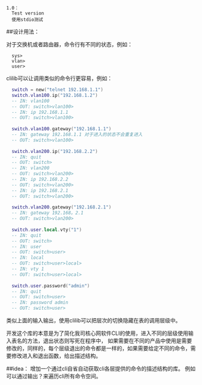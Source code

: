 ```
1.0：
  Test version
  使用stdio测试
```

  
  
##设计用法：

  对于交换机或者路由器，命令行有不同的状态，例如：
```
  sys>
  vlan>
  user>
```

  clilib可以让调用类似的命令行更容易，例如：
```lua
  switch = new("telnet 192.168.1.1")
  switch.vlan100.ip("192.168.1.2")
  -- IN: vlan100
  -- OUT: switch>vlan100>
  -- IN: ip 192.168.1.1
  -- OUT: switch>vlan100>
  
  switch.vlan100.gateway("192.168.1.1")
  -- IN: gateway 192.168.1.1 对于进入的状态不会重复进入
  -- OUT: switch>vlan100>
  
  switch.vlan200.ip("192.168.2.2")
  -- IN: quit
  -- OUT: switch>
  -- IN: vlan200
  -- OUT: switch>vlan200>
  -- IN: ip 192.168.2.2
  -- OUT: switch>vlan200>
  -- IN: ip 192.168.2.1
  -- OUT: switch>vlan200>
  
  switch.vlan200.gateway("192.168.2.1")
  -- IN: gateway 192.168。2.1
  -- OUT: switch>vlan200>
  
  switch.user.local.vty("1")
  -- IN: quit
  -- OUT: switch>
  -- IN: user
  -- OUT: switch>user>
  -- IN: local
  -- OUT: switch>user>local>
  -- IN: vty 1
  -- OUT: switch>user>local>
  
  switch.user.password("admin")
  -- IN: quit
  -- OUT: switch>user>
  -- IN: password admin
  -- OUT: switch>user>
```

类似上面的输入输出，使用clilib可以把层次的切换隐藏在表的调用层级中。

开发这个库的本意是为了简化我司核心网软件CLI的使用，进入不同的层级使用输入表名的方法，退出状态则写死在程序中，
如果需要在不同的产品中使用是需要修改的，同样的，每个层级退出的命令都是一样的，如果需要给定不同的命令，需要修改进入和退出函数，给出描述结构。


##idea：
  增加一个通过cli自省自动获取cli各层提供的命令的描述结构的库。
  例如可以通过输出？来遍历cli所有命令空间。
  
  
  

